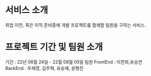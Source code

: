 # 서비스 소개
취업 이전, 혹은 이직 준비중에 개발 프로젝트를 함께할 팀원을 구하는 서비스.
# 프로젝트 기간 및 팀원 소개

기간 : 22년 06월 24일 - 22월 08월 05일 
팀원
FrontEnd : 이천희,유승연 <br/>
BackEnd : 우재영, 김주혁, 유승재, 윤형진
